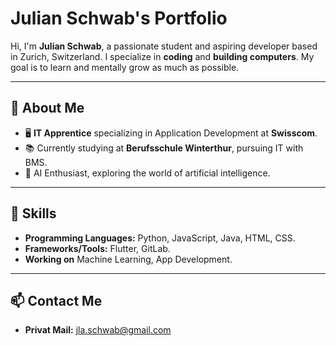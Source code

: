 # Julian Schwab's Portfolio

Hi, I'm **Julian Schwab**, a passionate student and aspiring developer based in Zurich, Switzerland. I specialize in **coding** and **building computers**. My goal is to learn and mentally grow as much as possible.

---

## 🚀 About Me

- 🖥️ **IT Apprentice** specializing in Application Development at **Swisscom**.
- 📚 Currently studying at **Berufsschule Winterthur**, pursuing IT with BMS.
- 🤖 AI Enthusiast, exploring the world of artificial intelligence.

---

## 🔧 Skills

- **Programming Languages:** Python, JavaScript, Java, HTML, CSS.
- **Frameworks/Tools:** Flutter, GitLab.
- **Working on** Machine Learning, App Development.

---

## 📫 Contact Me

- **Privat Mail:** [jla.schwab@gmail.com](mailto\:jla.schwab@gmail.com)

